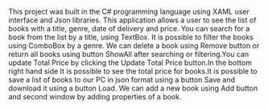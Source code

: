    This project was built in the C# programming language using XAML user interface and Json libraries. This application allows a user to see the list of books with a title, genre, date of delivery and price. You can search for a book from the list by a title, using TextBox. It is possible to filter the books using ComboBox by a genre. We can delete a book using Remove button or return all books using button ShowAll after searching or filtering.You can update Total Price by clicking the Update Total Price button.In the bottom right hand side It is possible to see the total price for books.It is possible to save a list of books to our PC in json format using a button Save and download it using a button Load. We can add a new book using Add button and second window by adding properties of a book.
